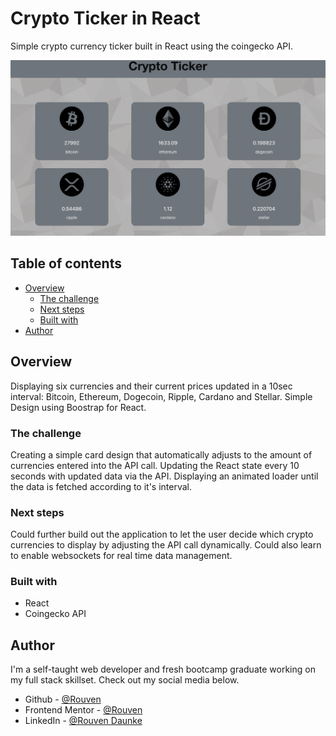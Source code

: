 # Crypto Ticker in React

Simple crypto currency ticker built in React using the coingecko API.

<img src="cryptoscreenshot.png">

## Table of contents

- [Overview](#overview)
  - [The challenge](#the-challenge)
  - [Next steps](#next-steps)
  - [Built with](#built-with)
- [Author](#author)

## Overview

Displaying six currencies and their current prices updated in a 10sec interval: Bitcoin, Ethereum, Dogecoin, Ripple, Cardano and Stellar. Simple Design using Boostrap for React.

### The challenge

Creating a simple card design that automatically adjusts to the amount of currencies entered into the API call. Updating the React state every 10 seconds with updated data via the API. Displaying an animated loader until the data is fetched according to it's interval.

### Next steps

Could further build out the application to let the user decide which crypto currencies to display by adjusting the API call dynamically. Could also learn to enable websockets for real time data management.

### Built with

- React
- Coingecko API

## Author

I'm a self-taught web developer and fresh bootcamp graduate working on my full stack skillset.
Check out my social media below.

- Github - [@Rouven](https://github.com/rouven-d)
- Frontend Mentor - [@Rouven](https://www.frontendmentor.io/profile/rouven-d)
- LinkedIn - [@Rouven Daunke](https://www.linkedin.com/in/rouvendaunke/)
